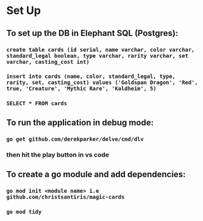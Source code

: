 # Set Up

## To set up the DB in Elephant SQL (Postgres): 

### `create table cards (id serial, name varchar, color varchar, standard_legal boolean, type varchar, rarity varchar, set varchar, casting_cost int)`
### `insert into cards (name, color, standard_legal, type, rarity, set, casting_cost) values ('Goldspan Dragon', 'Red', true, 'Creature', 'Mythic Rare', 'Kaldheim', 5)`
### `SELECT * FROM cards` 

## To run the application in debug mode: 
### `go get github.com/derekparker/delve/cmd/dlv`
### then hit the play button in vs code

## To create a go module and add dependencies:
### `go mod init <module name> i.e github.com/christsantiris/magic-cards`
### `go mod tidy`

